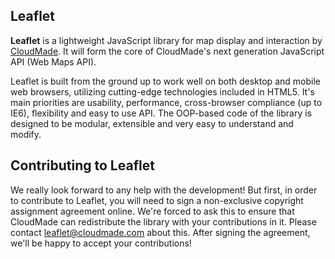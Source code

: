 ## Leaflet
**Leaflet** is a lightweight JavaScript library for map display and interaction by [CloudMade](http://cloudmade.com). It will form the core of CloudMade's next generation JavaScript API (Web Maps API).

Leaflet is built from the ground up to work well on both desktop and mobile web browsers, utilizing cutting-edge technologies included in HTML5. It's main priorities are usability, performance, cross-browser compliance (up to IE6), flexibility and easy to use API. The OOP-based code of the library is designed to be modular, extensible and very easy to understand and modify.

## Contributing to Leaflet
We really look forward to any help with the development! But first, in order to contribute to Leaflet, you will need to sign a non-exclusive copyright assignment agreement online. We're forced to ask this to ensure that CloudMade can redistribute the library with your contributions in it. Please contact leaflet@cloudmade.com about this. After signing the agreement, we'll be happy to accept your contributions! 